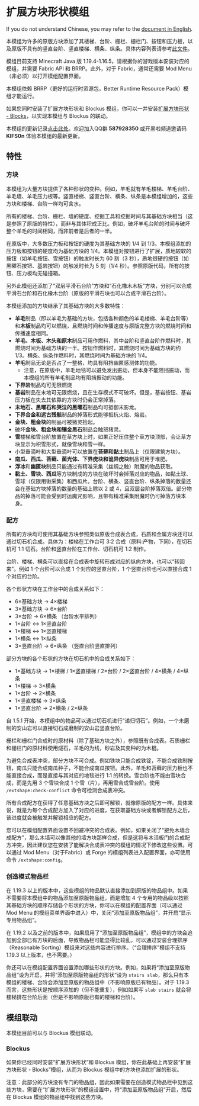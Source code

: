 # 扩展方块形状模组

If you do not understand Chinese, you may refer to the [document in English](README-en.md).

本模组为许多的原版方块添加了其楼梯、台阶、栅栏、栅栏门、按钮和压力板，以及原版不具有的竖直台阶、竖直楼梯、横条、纵条。具体内容列表请参考[此文件](BlockList.md)。

模组目前支持 Minecraft Java 版 1.19.4-1.16.5，请根据你的游戏版本安装对应的模组，并需要 Fabric API 和 BRRP。此外，对于 Fabric，通常还需要 Mod Menu（非必须）以打开模组配置界面。

本模组依赖 BRRP（更好的运行时资源包，Better Runtime Resource Pack）模组才能运行。

如果您同时安装了扩展方块形状和 Blockus 模组，你可以一并安装[扩展方块形状 - Blocks](#Blocks)，以实现本模组与 Blockus 的联动。

本模组的更新记录[点击此处](UpdateLog.md)。欢迎加入QQ群 **587928350** 或开黑啦频道邀请码 **KlFS0n** 体验本模组的最新更新。

## 特性

### 方块

本模组为大量方块提供了各种形状的变种。例如，羊毛就有羊毛楼梯、羊毛台阶、羊毛墙、羊毛压力板等。竖直楼梯、竖直台阶、横条、纵条是本模组增加的，这些方块和楼梯、台阶一样均可含水。

所有的楼梯、台阶、栅栏、墙的硬度、挖掘工具和挖掘时间与其基础方块相当（这是参照了原版的特性），而非与其体积成正比。例如，破坏羊毛台阶的时间与破坏整个羊毛的时间相同，而非前者是后者的一半。

在原版中，大多数压力板和按钮的硬度为其基础方块的 1/4 到 1/3。本模组添加的压力板和按钮的硬度均为基础方块的 1/4。本模组对按钮进行了扩展，质地较软的按钮（如羊毛按钮、雪按钮）的触发时长为 60 刻（3 秒），质地很硬的按钮（如黑曜石按钮、基岩按钮）的触发时长为 5 刻（1/4 秒）。参照原版代码，所有的按钮、压力板均无碰撞箱。

另外此模组还添加了“双层平滑石台阶”方块和“石化橡木木板”方块，分别可以合成平滑石台阶和石化橡木台阶（原版的平滑石块也可以合成平滑石台阶）。

本模组添加的方块继承了其基础方块的大多数特性：

- **羊毛**制品（即以羊毛为基础的方块，包括各种颜色的羊毛楼梯、羊毛台阶等）和**木板**制品均可以燃烧，且燃烧时间和传播速度与原版完整方块的燃烧时间和传播速度相同。
- **羊毛、木板、木头和原木**制品可用作燃料，其中台阶和竖直台阶作燃料时，其燃烧时间为基础方块的一半。按钮作燃料时，其燃烧时间为基础方块的约 1/3。横条、纵条作燃料时，其燃烧时间为基础方块的 1/4。
- **羊毛**制品无论是否占了一整格，均具有阻挡幽匿感测体的功能。
    - 注意，在原版中，羊毛地毯可以避免发出振动，但本身不能阻挡振动，而本模组的所有羊毛制品均有阻挡振动的功能。
- **下界岩**制品均可无限燃烧
- **基岩**制品在末地可无限燃烧，且在生存模式不可破坏。但是，基岩按钮、基岩压力板在失去其依靠的方块时仍会正常掉落。
- **末地石、黑曜石和哭泣的黑曜石**制品均可抵御末影龙。
- **下界合金和远古残骸**制品的掉落形式能够抵抗火焰、熔岩。
- **金块、粗金块**的制品可被猪灵捡起。
- 破坏**金块、粗金块和镶金黑石**制品会触怒猪灵。
- **雪**楼梯和雪台阶放置在草方块上时，如果正好压住整个草方块顶部，会让草方块显示为积雪形式，就像雪块和雪一样。
- 小型垂滴叶和大型垂滴叶可以放置在**苔藓和黏土**制品上（仅限建筑方块）。
- **南瓜、西瓜、苔藓、菌光体、下界疣块和诡异疣块**制品可用于堆肥。
- **浮冰**和**幽匿块**制品只能通过有精准采集（丝绸之触）附魔的物品获取。
- **黏土、雪块、西瓜**等方块制成的方块在破坏时会掉落对应的物品，如黏土球、雪球（仅限用锹采集）和西瓜片。台阶、横条、竖直台阶、纵条掉落的数量还会在基础方块掉落的数量的基础上除以 2 或 4，且双层台阶掉落双倍。部分物品的掉落可能会受到时运魔咒影响，且带有精准采集附魔时仍可掉落方块本身。

### 配方

所有的方块均可使用其基础方块参照类似原版合成表合成，石质和金属方块还可以通过切石机合成。具体为：楼梯在工作台可 3:2 合成（原料:产物，下同），在切石机可 1:1 切石。台阶和竖直台阶在工作台、切石机可 1:2 制作。

台阶、楼梯、横条可以直接在合成表中旋转形成对应的纵向方块，也可以“转回来”。例如 1 个台阶可以合成 1 个对应的竖直台阶，1 个竖直台阶也可以直接合成 1 个对应的台阶。

各个形状方块在工作台中的合成关系如下：

- 6×基础方块 → 4×楼梯
- 3×基础方块 → 6×台阶
- 3×台阶 → 6×横条 （台阶水平排列）
- 1×台阶 ↔ 1×竖直台阶
- 1×楼梯 ↔ 1×竖直楼梯
- 1×横条 ↔ 1×纵条
- 3×竖直台阶 → 6×纵条 （竖直台阶竖直排列）

部分方块的各个形状的方块在切石机中的合成关系如下：

- 1×基础方块 → 1×楼梯 / 1×竖直楼梯 / 2×台阶 / 2×竖直台阶 / 4×横条 / 4×纵条
- 1×楼梯 → 3×横条
- 1×台阶 → 2×横条
- 1×竖直楼梯 → 3×纵条
- 1×竖直台阶 → 2×横条 / 2×纵条

自 1.5.1 开始，本模组中的物品可以通过切石机进行“递归切石”。例如，一个未磨制的安山岩可以直接切石成磨制的安山岩竖直台阶。

栅栏和栅栏门合成时的原材料（除了基础方块之外），参照既有合成表。石质栅栏和栅栏门的原材料使用燧石，羊毛的为线，砂岩及其变种的为木棍。

为避免合成表冲突，部分方块不可合成。例如铁块只能合成铁锭，不能合成铁制按钮，南瓜只能合成南瓜种子，不能合成南瓜按钮。此外，羊毛和苔藓的压力板也不能直接合成，而是直接与其对应的地毯进行 1:1 的转换。雪台阶也不能由雪块合成，而是先用 3 个雪块合成 1 个雪（片），再用雪合成雪台阶。使用 `/extshape:check-conflict` 命令可检测合成表冲突。

所有合成配方在获得了任意基础方块之后即可解锁，就像原版的配方一样。具体来说，就是为每个合成配方加入了对应的进度，在获取基础方块或者解锁配方之后，该进度就会被触发并解锁相应的配方。

您可以在模组配置界面设置不回避冲突的合成表。例如，如果关闭了“避免木墙合成配方”，那么木墙可以像其他的墙方块那样合成，但是这将与木活板门的合成配方冲突，因此建议您在安装了能解决合成表冲突的模组的情况下修改这些设置。可以通过 Mod Menu（对于Fabric）或 Forge 的模组列表进入配置界面，亦可使用命令 `/extshape:config`。

### 创造模式物品栏

在 1.19.3 以上的版本中，这些模组的物品默认直接添加到原版的物品组中。如果不需要将本模组中的物品添加至原版物品组，而是增加 4 个专用的物品级以按照其基础方块的顺序存储各个形状的方块，你可以在模组的配置界面（可以通过 Mod Menu 的模组菜单界面中进入）中，关闭“添加至原版物品组”，并开启“显示专用物品组”。

在 1.19.2 以及之前的版本中，如果启用了“添加至原版物品组”，模组中的方块会追加到全部已有方块的后面，导致物品栏可能显得比较乱，可以通过安装合理排序（Reasonable Sorting）模组来对这些内容进行排序。（“合理排序”模组不支持 1.19.3 以上版本，也不需要。）

你还可以在模组配置界面设置添加哪些形状的方块。例如，如果将“添加至原版物品组”设为开启，并将“添加至原版物品组的形状”设为 `stairs slab`，那么只有本模组的楼梯、台阶会添加至原版的物品组中（不影响原版已有物品）。对于 1.19.3 而言，这些形状是按顺序添加的（但不能重复），例如如果写 `slab stairs` 就会将楼梯排在台阶后面（但是不影响原版已有的楼梯和台阶）。

## 模组联动

本模组目前可以与 Blockus 模组联动。

### Blockus

如果你已经同时安装“扩展方块形状”和 Blockus 模组，你在此基础上再安装“扩展方块形状 - Blocks”模组，从而为 Blockus 模组中的方块也添加扩展的形状。

注意：此部分的方块没有专门的物品组，因此如果需要在创造模式物品栏中见到这些方块，需要在“扩展方块形状”的模组设置中，将“添加至原版物品组”开启，然后在 Blockus 模组的物品组中找到这些方块。
